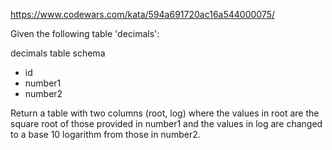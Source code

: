 https://www.codewars.com/kata/594a691720ac16a544000075/

Given the following table 'decimals':

decimals table schema

 * id
 * number1
 * number2

Return a table with two columns (root, log) where the values in root are the square root of those provided in number1 and the values in log are changed to a base 10 logarithm from those in number2.

